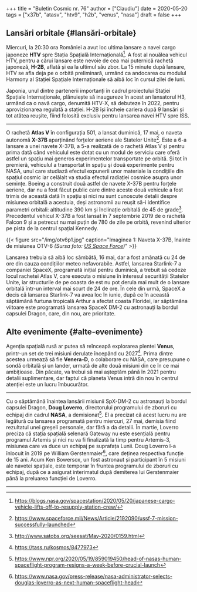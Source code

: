 +++
title = "Buletin Cosmic nr. 76"
author = ["Claudiu"]
date = 2020-05-20
tags = ["x37b", "atasv", "htv9", "h2b", "venus", "nasa"]
draft = false
+++

## Lansări orbitale {#lansări-orbitale}

Miercuri, la 20:30 ora României a avut loc ultima lansare a navei cargo japoneze **HTV** spre Stația Spațială Internațională[^fn:1]. A fost al nouălea vehicul HTV, pentru a cărui lansare este nevoie de cea mai puternică rachetă japoneză, **H-2B**, aflată și ea la ultimul său zbor. La 15 minute după lansare, HTV se afla deja pe o orbită preliminară, urmând ca andocarea cu modulul Harmony al Stației Spațiale Internaționale să aibă loc în cursul zilei de luni.

Japonia, unul dintre partenerii importanți în cadrul proiectului Stației Spațiale Internaționale, plănuiește să inaugureze în acest an lansatorul H3, urmând ca o navă cargo, denumită HTV-X, să debuteze în 2022, pentru aprovizionarea regulată a stației. H-2B își încheie cariera după 9 lansări și tot atâtea reușite, fiind folosită exclusiv pentru lansarea navei HTV spre ISS.

---

O rachetă **Atlas V** în configurația 501, a lansat duminică, 17 mai, o naveta autonomă **X-37B** aparținând forțelor aeriene ale Statelor Unite[^fn:2]. Este a 6-a lansare a unei navete X-37B, a 5-a realizată de o rachetă Atlas V și pentru prima dată când vehiculul este dotat cu un modul de serviciu care oferă astfel un spațiu mai generos experimentelor transportate pe orbită. Și tot în premieră, vehiculul a transportat în spațiu și două experimente pentru NASA, unul care studiază efectul expunerii unor materiale la condițiile din spațiul cosmic iar celălalt va studia efectul radiației cosmice asupra unor semințe. Boeing a construit două astfel de navete X-37B pentru forțele aeriene, dar nu a fost făcut public care dintre aceste două vehicule a fost trimis de această dată în spațiu și nici nu sunt cunoscute detalii despre misiunea orbitală a acestuia, deși astronomii au reușit să-i identifice parametri orbitali: altitudine 390 km și înclinație orbitală de 45 de grade[^fn:3]. Precedentul vehicul X-37B a fost lansat în 7 septembrie 2019 de o rachetă Falcon 9 și a petrecut nu mai puțin de 780 de zile pe orbită, revenind ulterior pe pista de la centrul spațial Kennedy.

{{< figure src="/img/otv6p1.jpg" caption="Imaginea 1: Naveta X-37B, înainte de misiunea OTV-6 _(Sursa foto: [US Space Force](https://www.spaceforce.mil/News/Article/2177702/next-x-37b-orbital-test-vehicle-scheduled-to-launch))_" >}}

Lansarea trebuia să aibă loc sâmbătă, 16 mai, dar a fost amânată cu 24 de ore din cauza condițiilor meteo nefavorabile. Astfel, lansarea Starlink-7 a companiei SpaceX, programată inițial pentru duminică, a trebuit să cedeze locul rachetei Atlas V, care executa o misiune în interesul securității Statelor Unite, iar structurile de pe coasta de est nu pot derula mai mult de o lansare orbitală într-un interval mai scurt de 24 de ore. În cele din urmă, SpaceX a decis că lansarea Starlink-7 va avea loc în iunie, după ce în această săptămână furtuna tropicală Arthur a afectat coasta Floridei, iar săptămâna viitoare este programată lansarea SpaceX DM-2 cu astronauți la bordul capsulei Dragon, care, din nou, are prioritate.


## Alte evenimente {#alte-evenimente}

Agenția spațială rusă ar putea să reînceapă explorarea plentei **Venus**, printr-un set de trei misiuni derulate începând cu 2027[^fn:4]. Prima dintre acestea urmează să fie **Venera-D**, o colaborare cu NASA, care presupune o sondă orbitală și un lander, urmată de alte două misiuni din ce în ce mai ambițioase. Din păcate, va trebui să mai așteptăm până în 2021 pentru detalii suplimentare, dar faptul că planeta Venus intră din nou în centrul atenției este un lucru îmbucurător.

---

Cu o săptămână înaintea lansării misiunii SpX-DM-2 cu astronauți la bordul capsulei Dragon, **Doug Loverro**, directorului programului de zboruri cu echipaj din cadrul **NASA**, a demisionat[^fn:5]. El a precizat că acest lucru nu are legătură cu lansarea programată pentru miercuri, 27 mai, demisia fiind rezultatul unei greșeli personale, dar fără a da detalii. În martie, Loverro preciza că stația spațială selenară Gateway nu este esențială pentru programul Artemis și nici nu va fi finalizată la timp pentru Artemis-3, misiunea care va duce un echipaj pe suprafața Lunii.
Doug Loverro l-a înlocuit în 2019 pe William Gerstenmaier[^fn:6], care deținea respectiva funcție de 15 ani. Acum Ken Bowersox, un fost astronaut și participant în 5 misiuni ale navetei spațiale, este temporar în fruntea programului de zboruri cu echipaj, după ce a asigurat interimatul după demiterea lui Gerstenmaier până la preluarea funcției de Loverro.

---

[^fn:1]: <https://blogs.nasa.gov/spacestation/2020/05/20/japanese-cargo-vehicle-lifts-off-to-resupply-station-crew/>
[^fn:2]: <https://www.spaceforce.mil/News/Article/2192090/ussf-7-mission-successfully-launched>
[^fn:3]: <http://www.satobs.org/seesat/May-2020/0159.html>
[^fn:4]: <https://tass.ru/kosmos/8477973>
[^fn:5]: <https://www.npr.org/2020/05/19/859019450/head-of-nasas-human-spaceflight-program-resigns-a-week-before-crucial-launch>
[^fn:6]: <https://www.nasa.gov/press-release/nasa-administrator-selects-douglas-loverro-as-next-human-spaceflight-head>